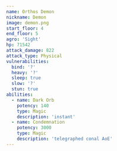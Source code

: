 ```yaml
---
name: Orthos Demon
nickname: Demon
image: demon.png
start_floor: 4
end_floor: 5
agro: 'Sight'
hp: 71542
attack_damage: 822
attack_type: Physical
vulnerabilities:
  bind: '?'
  heavy: '?'
  sleep: true
  slow: '?'
  stun: true
abilities:
  - name: Dark Orb
    potency: 140
    type: Magic
    description: 'instant'
  - name: Condemnation
    potency: 3000
    type: Magic
    description: 'telegraphed conal AoE'
---
```

